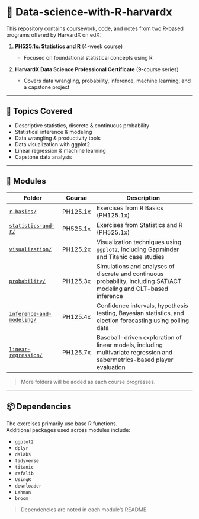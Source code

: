 # 📘 Data-science-with-R-harvardx

This repository contains coursework, code, and notes from two R-based programs offered by HarvardX on edX:

1. **PH525.1x: Statistics and R** (4-week course)  
   - Focused on foundational statistical concepts using R

2. **HarvardX Data Science Professional Certificate** (9-course series)  
   - Covers data wrangling, probability, inference, machine learning, and a capstone project

---

## 🧠 Topics Covered

- Descriptive statistics, discrete & continuous probability
- Statistical inference & modeling
- Data wrangling & productivity tools
- Data visualization with ggplot2
- Linear regression & machine learning
- Capstone data analysis


---

## 📁 Modules

| Folder | Course | Description |
|--------|--------|-------------|
| [`r-basics/`](./r-basics/) | PH125.1x | Exercises from R Basics (PH125.1x) |
| [`statistics-and-r/`](./statistics-and-r/) | PH525.1x | Exercises from Statistics and R (PH525.1x) |
| [`visualization/`](./visualization/) | PH125.2x | Visualization techniques using `ggplot2`, including Gapminder and Titanic case studies |
| [`probability/`](./probability/) | PH125.3x | Simulations and analyses of discrete and continuous probability, including SAT/ACT modeling and CLT-based inference |
| [`inference-and-modeling/`](./inference-and-modeling/) | PH125.4x | Confidence intervals, hypothesis testing, Bayesian statistics, and election forecasting using polling data |
| [`linear-regression/`](./linear-regression/) | PH125.7x | Baseball-driven exploration of linear models, including multivariate regression and sabermetrics-based player evaluation |

> More folders will be added as each course progresses.

---

## 📦 Dependencies

The exercises primarily use base R functions.  
Additional packages used across modules include:

- `ggplot2`
- `dplyr`
- `dslabs`
- `tidyverse`
- `titanic`
- `rafalib`
- `UsingR`
- `downloader`
- `Lahman`
- `broom`
  
> Dependencies are noted in each module’s README.
